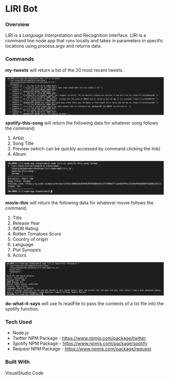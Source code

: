 # LIRI Bot

### Overview

LIRI is a _Language_ Interpretation and Recognition Interface. LIRI is a command line node app that runs locally and takes in parameters in specific locations using process.argv and returns data.

### Commands

**my-tweets** will return a list of the 20 most recent tweets. 

![tweets](./Screenshots/tweets.png)

**spotify-this-song** will return the following data for whatever song follows the command;
1. Artist
2. Song Title
3. Preview (which can be quickly accessed by command clicking the link)
4. Album

![spotify](./Screenshots/spotify.png)

**movie-this** will return the following data for whatever movie follows the command;
1. Title
2. Release Year
3. IMDB Rating
4. Rotten Tomatoes Score
5. Country of origin
6. Language
7. Plot Synopsis
8. Actors

![movie](./Screenshots/movie.png)

**do-what-it-says** will use fs readFile to pass the contents of a txt file into the spotify function. 

### Tech Used
* Node.js
* Twitter NPM Package - https://www.npmjs.com/package/twitter
* Spotify NPM Package - https://www.npmjs.com/package/spotify
* Request NPM Package - https://www.npmjs.com/package/request

### Built With
VisualStudio Code



